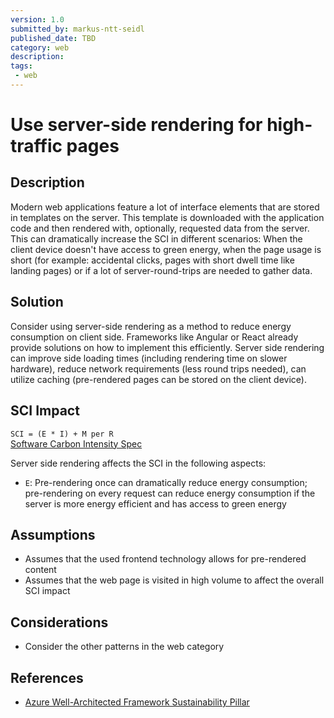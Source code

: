 ```yaml
---
version: 1.0
submitted_by: markus-ntt-seidl
published_date: TBD
category: web
description: 
tags: 
 - web
---
```


# Use server-side rendering for high-traffic pages

## Description

Modern web applications feature a lot of interface elements that are stored in templates on the server. This template is downloaded with the application code and then rendered with, optionally, requested data from the server.
This can dramatically increase the SCI in different scenarios: When the client device doesn't have access to green energy, when the page usage is short (for example: accidental clicks, pages with short dwell time like landing pages) or if a lot of server-round-trips are needed to gather data.


## Solution

Consider using server-side rendering as a method to reduce energy consumption on client side. Frameworks like Angular or React already provide solutions on how to implement this efficiently.
Server side rendering can improve side loading times (including rendering time on slower hardware), reduce network requirements (less round trips needed), can utilize caching (pre-rendered pages can be stored on the client device).

## SCI Impact

`SCI = (E * I) + M per R`  
[Software Carbon Intensity Spec](https://grnsft.org/sci)

Server side rendering affects the SCI in the following aspects:

- `E`: Pre-rendering once can dramatically reduce energy consumption; pre-rendering on every request can reduce energy consumption if the server is more energy efficient and has access to green energy

## Assumptions

- Assumes that the used frontend technology allows for pre-rendered content
- Assumes that the web page is visited in high volume to affect the overall SCI impact

## Considerations

- Consider the other patterns in the web category

## References

- [Azure Well-Architected Framework Sustainability Pillar](https://learn.microsoft.com/en-us/azure/architecture/framework/sustainability/sustainability-application-design)
